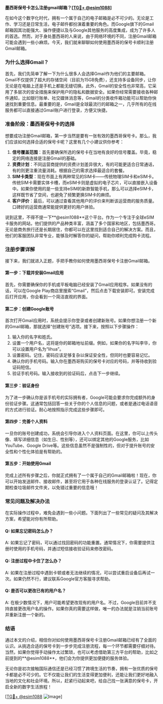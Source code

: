 **墨西哥保号卡怎么注册gmail邮箱？[[TG💪+ @esim1088](https://t.me/s/esim1088)]**

在如今这个数字化时代，拥有一个属于自己的电子邮箱是必不可少的。无论是工作、学习还是日常生活，电子邮件都扮演着重要的角色。而Google旗下的Gmail邮箱因其功能强大、操作便捷以及与Google其他服务的高度集成，成为了许多人的首选。然而，对于身处墨西哥的人来说，由于网络环境的不同，注册Gmail邮箱可能会遇到一些小麻烦。今天，我们就来聊聊如何使用墨西哥的保号卡顺利注册Gmail邮箱。

### **为什么选择Gmail？**

首先，我们先简单了解一下为什么很多人会选择Gmail作为他们的主要邮箱。Gmail不仅提供了超大的存储空间（目前为15GB免费），还支持多设备同步，让你无论是在电脑上还是手机上都能无缝切换。此外，Gmail的安全性也非常高，它采用了多层次的安全措施来保护用户的隐私和数据安全。如果你经常需要接收各种邮件通知，比如银行账单、社交媒体消息等，Gmail的分类收件箱功能可以帮助你快速找到重要信息。最重要的是，Gmail是全球最流行的邮箱之一，几乎所有的在线服务都可以直接通过Gmail账户进行登录，方便又快捷。

### **准备阶段：墨西哥保号卡的选择**

想要成功注册Gmail邮箱，第一步当然是要有一张有效的墨西哥保号卡。那么，我们应该如何选择合适的保号卡呢？这里有几个小建议供你参考：

1. **信号覆盖范围**：首先要确保所选的保号卡在当地有良好的信号覆盖。毕竟，稳定的网络连接是注册Gmail的基础。
2. **资费计划**：不同运营商提供的资费计划差异很大，有的可能更适合日常通话，有的则更注重流量消耗。根据自己的需求选择最适合的套餐。
3. **SIM卡类型**：现在市面上有两种常见的SIM卡——传统物理SIM卡和eSIM卡。传统SIM卡需要实体卡槽，而eSIM卡则是虚拟的电子芯片，可以直接嵌入设备中。如果你使用的是一些支持eSIM的新款智能手机，那么可以选择eSIM卡，这样既节省了空间，也避免了频繁更换SIM卡的麻烦。
4. **客户评价**：最后，可以通过查看其他用户的评价来判断该运营商的服务质量。口碑好的运营商通常能提供更好的用户体验。

说到这里，不得不提一下**@esim1088**这个平台。作为一个专注于全球eSIM卡服务的网站，他们提供的产品种类丰富，涵盖了多个国家和地区，包括墨西哥。无论是商务旅行还是长期居住，你都可以在这里找到适合自己的解决方案。而且，他们的客服团队非常专业，能够及时解答你的疑问，帮助你顺利完成购卡流程。

### **注册步骤详解**

接下来，我们就进入正题，手把手教你如何使用墨西哥保号卡注册Gmail邮箱。

#### **第一步：下载并安装Gmail应用**
首先，你需要确保你的手机或平板电脑已经安装了Gmail应用程序。如果没有的话，可以在Google Play商店里搜索“Gmail”，然后点击下载安装即可。安装完成后打开应用，你会看到一个简洁直观的界面。

#### **第二步：创建Google账号**
首次打开Gmail应用时，系统会提示你登录或者创建新账号。如果你想注册一个新的Gmail邮箱，那就选择“创建账号”选项。接下来，按照以下步骤操作：

1. 输入你的名字和姓氏。
2. 设置一个用户名，这将是你的邮箱地址前缀。例如，如果你的名字叫李华，你可以设置用户名为“lihua”。
3. 设置密码。记住，密码应该足够复杂以保证安全性，但同时也要容易记忆。
4. 确认你的手机号码。输入你在墨西哥购买的保号卡对应的号码，并等待收到验证码短信。
5. 验证手机号码。输入接收到的验证码后，点击下一步继续。

#### **第三步：验证身份**
为了进一步确认你是该手机号的实际拥有者，Google可能会要求你完成额外的身份验证步骤。这通常包括回答一些关于你的个人信息的问题，或者是通过电话语音的方式进行验证。耐心地按照指示完成这些步骤即可。

#### **第四步：完善个人资料**
一旦你的账号创建成功，系统会引导你进入个人资料页面。在这里，你可以上传头像、填写详细信息（如生日、性别等），还可以绑定其他的Google服务，比如YouTube、Google Drive等。这些信息虽然不是强制性的，但对于提升账号的安全性和个性化体验是有帮助的。

#### **第五步：开始使用Gmail**
完成上述所有步骤之后，你就正式拥有了一个属于自己的Gmail邮箱啦！现在，你可以开始发送邮件、接收邮件，甚至将它用于各种在线服务的登录认证了。记得定期检查垃圾邮件文件夹，以免错过重要的信息哦！

### **常见问题及解决办法**

在实际操作过程中，难免会遇到一些小问题。下面列出了一些常见的疑问及其解决方案，希望能对你有所帮助。

#### **Q: 如果忘记密码怎么办？**
A: 如果忘记了密码，可以通过找回密码的功能重置。通常情况下，你需要提供注册时使用的手机号码，并通过短信接收验证码来修改密码。

#### **Q: 注册过程中卡住了怎么办？**
A: 如果在注册过程中遇到卡顿或者无法继续的情况，可以尝试重启设备后再试一次。如果仍然不行，建议联系Google官方客服寻求帮助。

#### **Q: 是否可以更改已有的用户名？**
A: 在极少数情况下，用户可能希望更改现有的用户名。不过，Google目前并不支持直接更改用户名的操作。如果你真的需要这样做，唯一的办法就是注销当前账号并重新注册一个新的。

### **结语**

通过本文的介绍，相信你对如何使用墨西哥保号卡注册Gmail邮箱已经有了全面的认识。从挑选合适的保号卡到一步步完成注册流程，每一个环节都需要仔细对待。当然，如果你觉得手动操作太过繁琐，也可以考虑借助第三方平台的帮助，比如之前提到的**@esim1088**，他们会为你提供更加便捷的服务体验。

无论你是初次接触国际通信还是已经习惯了跨境生活的节奏，拥有一张优质的保号卡都是必不可少的。它不仅能让我们的生活变得更加便利，还能让我们更好地融入当地的文化和社会环境。所以，赶紧行动起来吧，给自己找一张满意的保号卡，开启全新的数字生活旅程！

[[TG💪+ @esim1088](https://t.me/s/esim1088) ![Image](https://i.postimg.cc/4NQfJmqS/Snipaste-2025-05-13-00-14-12.png)]